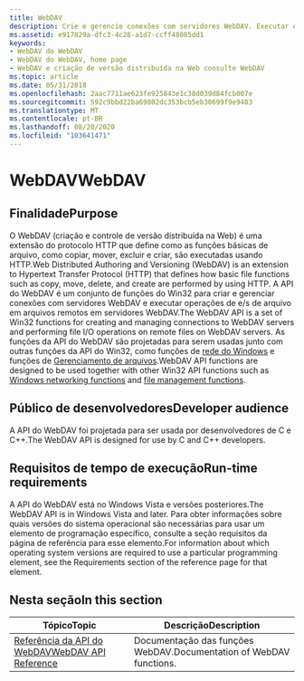 ```yaml
---
title: WebDAV
description: Crie e gerencie conexões com servidores WebDAV. Executar operações de e/s de arquivo em arquivos remotos em servidores WebDAV. A criação distribuída da Web e o controle de versão definem como as funções de arquivo, como copiar, mover, excluir e criar, são executadas usando HTTP.
ms.assetid: e917829a-dfc3-4c28-a1d7-ccff48085dd1
keywords:
- WebDAV do WebDAV
- WebDAV do WebDAV, home page
- WebDAV e criação de versão distribuída na Web consulte WebDAV
ms.topic: article
ms.date: 05/31/2018
ms.openlocfilehash: 2aac7711ae623fe925843e1c38d039d84fcb007e
ms.sourcegitcommit: 592c9bbd22ba69802dc353bcb5eb30699f9e9403
ms.translationtype: MT
ms.contentlocale: pt-BR
ms.lasthandoff: 08/20/2020
ms.locfileid: "103641471"
---
```

# <a name="webdav"></a><span data-ttu-id="8731a-108">WebDAV</span><span class="sxs-lookup"><span data-stu-id="8731a-108">WebDAV</span></span>

## <a name="purpose"></a><span data-ttu-id="8731a-109">Finalidade</span><span class="sxs-lookup"><span data-stu-id="8731a-109">Purpose</span></span>

<span data-ttu-id="8731a-110">O WebDAV (criação e controle de versão distribuída na Web) é uma extensão do protocolo HTTP que define como as funções básicas de arquivo, como copiar, mover, excluir e criar, são executadas usando HTTP.</span><span class="sxs-lookup"><span data-stu-id="8731a-110">Web Distributed Authoring and Versioning (WebDAV) is an extension to Hypertext Transfer Protocol (HTTP) that defines how basic file functions such as copy, move, delete, and create are performed by using HTTP.</span></span> <span data-ttu-id="8731a-111">A API do WebDAV é um conjunto de funções do Win32 para criar e gerenciar conexões com servidores WebDAV e executar operações de e/s de arquivo em arquivos remotos em servidores WebDAV.</span><span class="sxs-lookup"><span data-stu-id="8731a-111">The WebDAV API is a set of Win32 functions for creating and managing connections to WebDAV servers and performing file I/O operations on remote files on WebDAV servers.</span></span> <span data-ttu-id="8731a-112">As funções da API do WebDAV são projetadas para serem usadas junto com outras funções da API do Win32, como funções de [rede do Windows](/windows/desktop/WNet/windows-networking-functions) e funções de [Gerenciamento de arquivos](/windows/desktop/FileIO/file-management-functions).</span><span class="sxs-lookup"><span data-stu-id="8731a-112">WebDAV API functions are designed to be used together with other Win32 API functions such as [Windows networking functions](/windows/desktop/WNet/windows-networking-functions) and [file management functions](/windows/desktop/FileIO/file-management-functions).</span></span>

## <a name="developer-audience"></a><span data-ttu-id="8731a-113">Público de desenvolvedores</span><span class="sxs-lookup"><span data-stu-id="8731a-113">Developer audience</span></span>

<span data-ttu-id="8731a-114">A API do WebDAV foi projetada para ser usada por desenvolvedores de C e C++.</span><span class="sxs-lookup"><span data-stu-id="8731a-114">The WebDAV API is designed for use by C and C++ developers.</span></span>

## <a name="run-time-requirements"></a><span data-ttu-id="8731a-115">Requisitos de tempo de execução</span><span class="sxs-lookup"><span data-stu-id="8731a-115">Run-time requirements</span></span>

<span data-ttu-id="8731a-116">A API do WebDAV está no Windows Vista e versões posteriores.</span><span class="sxs-lookup"><span data-stu-id="8731a-116">The WebDAV API is in Windows Vista and later.</span></span> <span data-ttu-id="8731a-117">Para obter informações sobre quais versões do sistema operacional são necessárias para usar um elemento de programação específico, consulte a seção requisitos da página de referência para esse elemento.</span><span class="sxs-lookup"><span data-stu-id="8731a-117">For information about which operating system versions are required to use a particular programming element, see the Requirements section of the reference page for that element.</span></span>

## <a name="in-this-section"></a><span data-ttu-id="8731a-118">Nesta seção</span><span class="sxs-lookup"><span data-stu-id="8731a-118">In this section</span></span>



| <span data-ttu-id="8731a-119">Tópico</span><span class="sxs-lookup"><span data-stu-id="8731a-119">Topic</span></span>                                                       | <span data-ttu-id="8731a-120">Descrição</span><span class="sxs-lookup"><span data-stu-id="8731a-120">Description</span></span>                                   |
|-------------------------------------------------------------|-----------------------------------------------|
| [<span data-ttu-id="8731a-121">Referência da API do WebDAV</span><span class="sxs-lookup"><span data-stu-id="8731a-121">WebDAV API Reference</span></span>](webdav-api-reference.md)<br/> | <span data-ttu-id="8731a-122">Documentação das funções WebDAV.</span><span class="sxs-lookup"><span data-stu-id="8731a-122">Documentation of WebDAV functions.</span></span><br/> |



 

 

